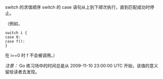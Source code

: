 switch 的求值顺序
switch 的 case 语句从上到下顺次执行，直到匹配成功时停止。

（例如，

```
switch i {
case 0:
case f():
}
```
在 i==0 时 f 不会被调用。）

*注意：* Go 练习场中的时间总是从 2009-11-10 23:00:00 UTC 开始，该值的意义留给读者去发现。